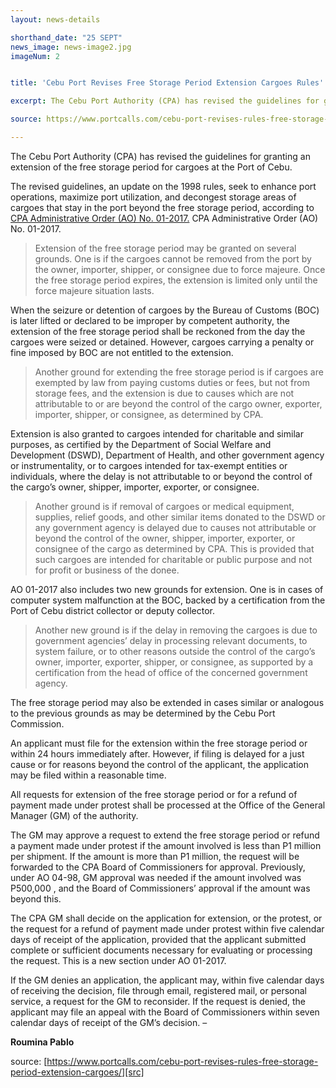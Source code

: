 ```yaml
---
layout: news-details

shorthand_date: "25 SEPT"
news_image: news-image2.jpg
imageNum: 2


title: 'Cebu Port Revises Free Storage Period Extension Cargoes Rules'

excerpt: The Cebu Port Authority (CPA) has revised the guidelines for granting an extension of the free storage period for cargoes at the Port of Cebu.

source: https://www.portcalls.com/cebu-port-revises-rules-free-storage-period-extension-cargoes/

---
```

The Cebu Port Authority (CPA) has revised the guidelines for granting an extension of the free storage period for cargoes at the Port of Cebu.

The revised guidelines, an update on the 1998 rules, seek to enhance port operations, maximize port utilization, and decongest storage areas of cargoes that stay in the port beyond the free storage period, according to [CPA Administrative Order (AO) No. 01-2017.][cpa_guidelines] CPA Administrative Order (AO) No. 01-2017.

>Extension of the free storage period may be granted on several grounds. One is if the cargoes cannot be removed from the port by the owner, importer, shipper, or consignee due to force majeure. Once the free storage period expires, the extension is limited only until the force majeure situation lasts.

When the seizure or detention of cargoes by the Bureau of Customs (BOC) is later lifted or declared to be improper by competent authority, the extension of the free storage period shall be reckoned from the day the cargoes were seized or detained. However, cargoes carrying a penalty or fine imposed by BOC are not entitled to the extension.

>Another ground for extending the free storage period is if cargoes are exempted by law from paying customs duties or fees, but not from storage fees, and the extension is due to causes which are not attributable to or are beyond the control of the cargo owner, exporter, importer, shipper, or consignee, as determined by CPA.

Extension is also granted to cargoes intended for charitable and similar purposes, as certified by the Department of Social Welfare and Development (DSWD), Department of Health, and other government agency or instrumentality, or to cargoes intended for tax-exempt entities or individuals, where the delay is not attributable to or beyond the control of the cargo’s owner, shipper, importer, exporter, or consignee.

>Another ground is if removal of cargoes or medical equipment, supplies, relief goods, and other similar items donated to the DSWD or any government agency is delayed due to causes not attributable or beyond the control of the owner, shipper, importer, exporter, or consignee of the cargo as determined by CPA. This is provided that such cargoes are intended for charitable or public purpose and not for profit or business of the donee.

AO 01-2017 also includes two new grounds for extension. One is in cases of computer system malfunction at the BOC, backed by a certification from the Port of Cebu district collector or deputy collector.

>Another new ground is if the delay in removing the cargoes is due to government agencies’ delay in processing relevant documents, to system failure, or to other reasons outside the control of the cargo’s owner, importer, exporter, shipper, or consignee, as supported by a certification from the head of office of the concerned government agency.

The free storage period may also be extended in cases similar or analogous to the previous grounds as may be determined by the Cebu Port Commission.

An applicant must file for the extension within the free storage period or within 24 hours immediately after. However, if filing is delayed for a just cause or for reasons beyond the control of the applicant, the application may be filed within a reasonable time.

All requests for extension of the free storage period or for a refund of payment made under protest shall be processed at the Office of the General Manager (GM) of the authority.

The GM may approve a request to extend the free storage period or refund a payment made under protest if the amount involved is less than P1 million per shipment. If the amount is more than P1 million, the request will be forwarded to the CPA Board of Commissioners for approval. Previously, under AO 04-98, GM approval was needed if the amount involved was P500,000 , and the Board of Commissioners’ approval if the amount was beyond this.

The CPA GM shall decide on the application for extension, or the protest, or the request for a refund of payment made under protest within five calendar days of receipt of the application, provided that the applicant submitted complete or sufficient documents necessary for evaluating or processing the request. This is a new section under AO 01-2017.

If the GM denies an application, the applicant may, within five calendar days of receiving the decision, file through email, registered mail, or personal service, a request for the GM to reconsider. If the request is denied, the applicant may file an appeal with the Board of Commissioners within seven calendar days of receipt of the GM’s decision. – 

<strong>Roumina Pablo</strong>

source: [https://www.portcalls.com/cebu-port-revises-rules-free-storage-period-extension-cargoes/][src]

[src]: https://www.portcalls.com/cebu-port-revises-rules-free-storage-period-extension-cargoes/
[cpa_guidelines]: http://www.cpa.gov.ph/external/pdf/all_admin_order/2017/AO%2001-2017%20Revised%20Guidelines%20On%20The%20Granting%20Of%20Extension%20Of%20Free%20Storage%20Period%20(EFSP).pdf
